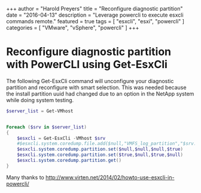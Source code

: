 +++
author = "Harold Preyers"
title = "Reconfigure diagnostic partition"
date = "2016-04-13"
description = "Leverage powercli to execute esxcli commands remote."
featured = true
tags = [
    "esxcli",
    "esxi",
    "powercli"
]
categories = [
    "VMware",
    "vSphere",
    "powercli"
]
+++

# Reconfigure diagnostic partition with PowerCLI using Get-EsxCli

The following Get-EsxCli command will unconfigure your diagnostic partition and reconfigure with smart selection. This was needed because the install partition uuid had changed due to an option in the NetApp system while doing system testing.

```powershell
$server_list = Get-VMhost


Foreach ($srv in $server_list)
{
    $esxcli = Get-EsxCli -VMhost $srv
    #$esxcli.system.coredump.file.add($null,"VMFS_log_partition","$srv.name",$null)
    $esxcli.system.coredump.partition.set($null,$null,$null,$true)
    $esxcli.system.coredump.partition.set($true,$null,$true,$null)
    $esxcli.system.coredump.partition.get()
}
```

Many thanks to <http://www.virten.net/2014/02/howto-use-esxcli-in-powercli/>
